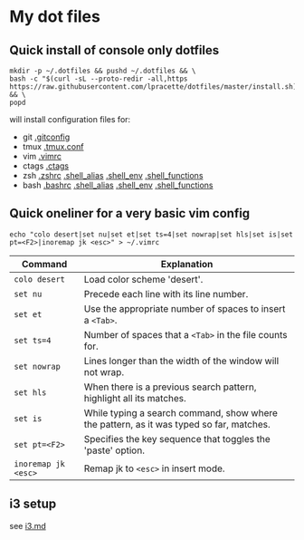 # My dot files

## Quick install of console only dotfiles
```console
mkdir -p ~/.dotfiles && pushd ~/.dotfiles && \
bash -c "$(curl -sL --proto-redir -all,https https://raw.githubusercontent.com/lpracette/dotfiles/master/install.sh)" && \
popd
```
will install configuration files for:
* git [.gitconfig](https://github.com/lpracette/dotfiles/blob/master/.gitconfig)
* tmux [.tmux.conf](https://github.com/lpracette/dotfiles/blob/master/.tmux.conf)
* vim [.vimrc](https://github.com/lpracette/dotfiles/blob/master/.vimrc)
* ctags [.ctags](https://github.com/lpracette/dotfiles/blob/master/.ctags)
* zsh [.zshrc](https://github.com/lpracette/dotfiles/blob/master/.zshrc) [.shell_alias](https://github.com/lpracette/dotfiles/blob/master/.shell_alias) [.shell_env](https://github.com/lpracette/dotfiles/blob/master/.shell_env) [.shell_functions](https://github.com/lpracette/dotfiles/blob/master/.shell_functions)
* bash [.bashrc](https://github.com/lpracette/dotfiles/blob/master/.bashrc) [.shell_alias](https://github.com/lpracette/dotfiles/blob/master/.shell_alias) [.shell_env](https://github.com/lpracette/dotfiles/blob/master/.shell_env) [.shell_functions](https://github.com/lpracette/dotfiles/blob/master/.shell_functions)


## Quick oneliner for a very basic vim config
```console
echo "colo desert|set nu|set et|set ts=4|set nowrap|set hls|set is|set pt=<F2>|inoremap jk <esc>" > ~/.vimrc
```
|Command               |Explanation                                                                             |
|----------------------|----------------------------------------------------------------------------------------|
|``colo desert``       |Load color scheme 'desert'.                                                             |
|``set nu``            |Precede each line with its line number.                                                 |
|``set et``            |Use the appropriate number of spaces to insert a ``<Tab>``.                             |
|``set ts=4``          |Number of spaces that a ``<Tab>`` in the file counts for.                               |
|``set nowrap``        |Lines longer than the width of the window will not wrap.                                |
|``set hls``           |When there is a previous search pattern, highlight all its matches.                     |
|``set is``            |While typing a search command, show where the pattern, as it was typed so far, matches. |
|``set pt=<F2>``       |Specifies the key sequence that toggles the 'paste' option.                             |
|``inoremap jk <esc>`` |Remap jk to ``<esc>`` in insert mode.                                                   |


## i3 setup
see [i3.md](https://github.com/lpracette/dotfiles/blob/master/i3.md)
